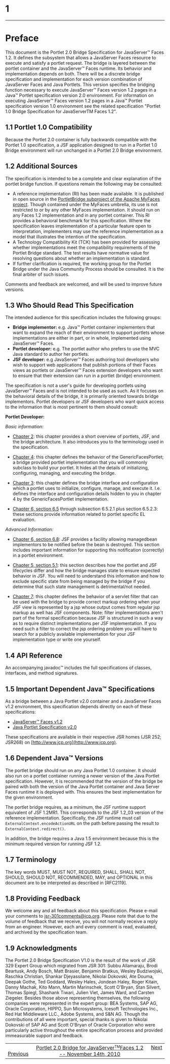 # 1

* * *

# Preface

This document is the Portlet 2.0 Bridge Specification for JavaServer&trade;
Faces 1.2. It defines the subsystem that allows a JavaServer Faces resource to
execute and satisfy a portlet request. The bridge is layered between the portlet
container and the JavaServer&trade; Faces runtime. Its behavior and
implementation depends on both. There will be a discrete bridge specification
and implementation for each version combination of JavaServer Faces and Java
Portlets. This version specifies the bridging function necessary to execute
JavaServer&trade; Faces version 1.2 pages in a Java&trade; Portlet specification
version 2.0 environment. For information on executing JavaServer&trade; Faces
version 1.2 pages in a Java&trade; Portlet specification version 1.0 environment
see the related specification "Portlet 1.0 Bridge Specification for JavaServerTM
Faces 1.2".

## <a name="1.1"></a>1.1 Portlet 1.0 Compatibility

Because the Portlet 2.0 container is fully backwards compatible with the Portlet
1.0 specification, a JSF application designed to run in a Portlet 1.0 Bridge
environment will run unchanged in a Portlet 2.0 Bridge environment.

## <a name="1.2"></a>1.2 Additional Sources

The specification is intended to be a complete and clear explanation of the
portlet bridge function. If questions remain the following may be consulted:

- A reference implementation (RI) has been made available. It is published in
open source in the [PortletBridge subproject of the Apache MyFaces project](http://myfaces.apache.org/portlet-bridge/index.html).
Though contained under the MyFaces umbrella, its use is not restricted to or by
any other MyFaces implementation. It should run on any Faces 1.2 implementation
and in any portlet container. This RI provides a behavioral benchmark for this
specification. Where the specification leaves implementation of a particular
feature open to interpretation, implementers may use the reference
implementation as a model that illustrates the intention of the specification.
- A Technology Compatibility Kit (TCK) has been provided for assessing whether
implementations meet the compatibility requirements of the Portlet Bridge
standard. The test results have normative value for resolving questions about
whether an implementation is standard.
- If further clarification is required, the working group for the Portlet Bridge
under the Java Community Process should be consulted. It is the final arbiter of
such issues.

Comments and feedback are welcomed, and will be used to improve future versions.

## <a name="1.3"></a>1.3 Who Should Read This Specification

The intended audience for this specification includes the following groups:

- **Bridge implementor:** e.g. Java&trade; Portlet container implementers that want to
expand the reach of their environment to support portlets whose implementations
are either in part, or in whole, implemented using JavaServer&trade; Faces.
- **Portlet developer:** e.g. The portlet author who prefers to use the MVC Java
standard to author her portlets.
- **JSF developer:** e.g JavaServer&trade; Faces authoring tool developers who wish to
support web applications that publish portions of their Faces views as portlets
or JavaServer&trade; Faces extension developers who want to ensure that their
extension can run in a portlet (bridge) environment.

The specification is not a user's guide for developing portlets using
JavaServer&trade; Faces and is not intended to be used as such. As it focuses on the
behavioral details of the bridge, it is primarily oriented towards bridge
implementors. Portlet developers or JSF developers who want quick access to the
information that is most pertinent to them should consult:

**Portlet Developer:**

*Basic information:*

- [Chapter 2](Chapter-2-Overview.html): this chapter provides a short overview
of portlets, JSF, and the bridge architecture. It also introduces you to the
terminology used in the specification.

- [Chapter 4](Chapter-4-GenericFacesPortlet.html): this chapter defines the
behavior of the GenericFacesPortlet; a bridge provided portlet implementation
that you will commonly subclass to build your portlet. It hides all the details
of initializing, configuring, managing, and executing the bridge.

- [Chapter 3](Chapter-3-Bridge-Interface.html): this chapter defines the bridge
interface and configuration which a portlet uses to initialize, configure,
manage, and execute it. I.e. defines the interface and configuration details
hidden to you in chapter 4 by the GenericFacesPortlet implementation.

- [Chapter 6, section
6.5](Chapter-6-Bridge-Requirements-for-Managing-Faces.html#6.5) through
subsection 6.5.2.1 plus section 6.5.2.3: these sections provide information
related to portlet specific EL evaluation.

*Advanced Information:*

- [Chapter 6, section
6.8](Chapter-6-Bridge-Requirements-for-Managing-Faces.html#6.8): JSF provides a
facility allowing managedbean implementors to be notified before the bean is
destroyed. This section includes important information for supporting this
notification (correctly) in a portlet environment.

- [Chapter 5, section 5.1](Chapter-5-Bridge-Lifecycle-Requirements.html#5.1):
this section describes how the portlet and JSF lifecycles differ and how the
bridge manages state to ensure expected behavior in JSF. You will need to
understand this information and how to exclude specific state from being managed
by the bridge if you determine that such state management is detrimental/not
needed.

- [Chapter 7](Chapter-7-BridgeRenderFilter.html): this chapter defines the
behavior of a servlet filter that can be used with the bridge to provide correct
markup ordering when your JSF view is represented by a jsp whose output comes
from regular jsp markup as well has JSF components. Note: filter implementations
aren't part of the formal specification because JSF is structured in such a way
as to require distinct implementations per JSF implementation. If you need such
a filter to correct the jsp ordering problem you will have to search for a
publicly available implementation for your JSF implementation type or write one
yourself.

## <a name="1.4"></a>1.4 API Reference

An accompanying javadoc&trade; includes the full specifications of classes,
interfaces, and method signatures.

## <a name="1.5"></a>1.5 Important Dependent Java&trade; Specifications

As a bridge between a Java Portlet v2.0 container and a JavaServer Faces v1.2
environment, this specification depends directly on each of these
specifications:

- [JavaServer&trade; Faces v1.2](https://www.jcp.org/en/jsr/detail?id=252)
- [Java Portlet Specification v2.0](https://www.jcp.org/en/jsr/detail?id=286)

These specifications are available in their respective JSR homes (JSR 252;
JSR268) on [http://www.jcp.org](http://www.jcp.org).

## <a name="1.6"></a>1.6 Dependent Java&trade; Versions

The portlet bridge should run on any Java Portlet 1.0 container. It should also
run on a portlet container running a newer version of the Java Portlet
specification. However, it is recommended that the version of the bridge be
paired with both the version of the Java Portlet container and Java Server Faces
runtime it is deployed with. This ensures the best implementation for the given
environment.

The portlet bridge requires, as a minimum, the JSF runtime support equivalent of
JSF 1.2MR1. This corresponds to the JSF 1.2_03 version of the reference
implementation. Specifically, the JSF runtime must call
`ExternalContext.encodeActionURL` on the path before passing the result to
`ExternalContext.redirect()`.

In addition, the bridge requires a Java 1.5 environment because this is the
minimum required version for running JSF 1.2.

## <a name="1.7"></a>1.7 Terminology

The key words MUST, MUST NOT, REQUIRED, SHALL, SHALL NOT, SHOULD, SHOULD NOT,
RECOMMENDED, MAY, and OPTIONAL in this document are to be interpreted as
described in [RFC2119].

## <a name="1.8"></a>1.8 Providing Feedback

We welcome any and all feedback about this specification. Please e-mail your
comments to jsr-301comments@jcp.org. Please note that due to the volume of
feedback that we receive, you will not normally receive a reply from an
engineer. However, each and every comment is read, evaluated, and archived by
the specification team.

## <a name="1.9"></a>1.9 Acknowledgments

The Portlet 2.0 Bridge Specification V1.0 is the result of the work of JSR 329
Expert Group which migrated from JSR 301: Subbu Allamaraju, Brodi Beartusk, Andy
Bosch, Matt Brasier, Benjamin Bratkus, Wesley Budziwojski, Raschka Christian,
Shankar Djeyassilane, Nikolai Dokovski, Ate Douma, Deepak Gothe, Ted Goddard,
Wesley Hales, Jondean Haley, Roger Kitain, Danny Machak, Kito Mann, Martin
Marinschek, Scott O'Bryan, Stan Silvert, Thomas Spiegl, Shashank Tiwari, Julien
Viet, James Ward, and Carsten Ziegeler. Besides those above representing
themselves, the following companies were represented in the expert group: BEA
Systems, SAP AG, Oracle Corporation, HIPPO, Sun Microsystems, Icesoft
Technologies Inc., Red Hat Middleware LLC., Adobe Systems, and S&N AG. Though
the contributions of all were important, special thanks is given to Nikolai
Dokovski of SAP AG and Scott O'Bryan of Oracle Corporation who were particularly
active throughout the entire specification process and provided immeasurable
support and feedback.

<span style="font-weight: bold;"></span></span></div>
<table style="text-align: left; width: 100%;" border="0" cellpadding="0" cellspacing="0">
<tbody>
<tr>
<td>&nbsp; <a href="Copyright-notice.html">Previous</a></td>
<td style="text-align: center;"><a href="TOC.html">Portlet 2.0 Bridge for JavaServer<small><sup>TM</sup></small>Faces 1.2 -- November 14th, 2010</a></td>
<td style="text-align: right;"><a href="Chapter-2-Overview.html">Next</a> &nbsp;</td>
</tr>
</tbody>
</table>
